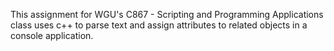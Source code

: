 This assignment for WGU's C867 - Scripting and Programming Applications class uses c++ to parse text and assign attributes to related objects in a console application.
